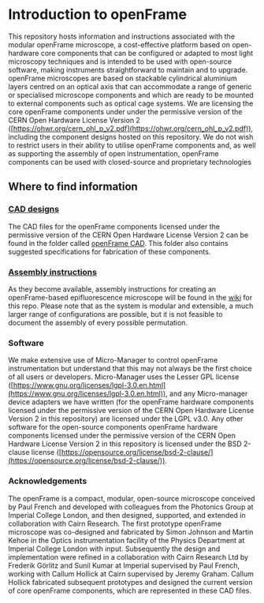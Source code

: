 # Introduction to openFrame

This repository hosts information and instructions associated with the modular openFrame microscope, a cost-effective platform based on open-hardware core components that can be configured or adapted to most light microscopy techniques and is intended to be used with open-source software, making instruments straightforward to maintain and to upgrade. openFrame microscopes are based on stackable cylindrical aluminium layers centred on an optical axis that can accommodate a range of generic or specialised microscope components and which are ready to be mounted to external components such as optical cage systems. 
We are licensing the core openFrame components under under the permissive version of the CERN Open Hardware License Version 2 ([https://ohwr.org/cern_ohl_p_v2.pdf](https://ohwr.org/cern_ohl_p_v2.pdf)), including the component designs hosted on this repository. We do not wish to restrict users in their ability to utilise openFrame components and, as well as supporting the assembly of open instrumentation, openFrame components can be used with closed-source and proprietary technologies

## Where to find information

### [CAD designs](https://github.com/ImperialCollegeLondon/openFrame/tree/main/openFrame%20CAD)
The CAD files for the openFrame components licensed under the permissive version of the CERN Open Hardware License Version 2 can be found in the folder called [openFrame CAD](https://github.com/ImperialCollegeLondon/openFrame/tree/main/openFrame%20CAD). This folder also contains suggested specifications for fabrication of these components. 

### [Assembly instructions](https://github.com/ImperialCollegeLondon/openFrame/wiki)
As they become available, assembly instructions for creating an openFrame-based epifluorescence microscope will be found in the [wiki](https://github.com/ImperialCollegeLondon/openFrame/wiki) for this repo. Please note that as the system is modular and extensible, a much larger range of configurations are possible, but it is not feasible to document the assembly of every possible permutation. 

### Software
We make extensive use of Micro-Manager to control openFrame instrumentation but understand that this may not always be the first choice of all users or developers. Micro-Manager uses the Lesser GPL license ([https://www.gnu.org/licenses/lgpl-3.0.en.html](https://www.gnu.org/licenses/lgpl-3.0.en.html)), and any Micro-manager device adapters we have written (for the openFrame hardware components licensed under the permissive version of the CERN Open Hardware License Version 2 in this repository) are licensed under the LGPL v3.0.
Any other software for the open-source components openFrame hardware components licensed under the permissive version of the CERN Open Hardware License Version 2 in this repository is licensed under the BSD 2-clause license ([https://opensource.org/license/bsd-2-clause/](https://opensource.org/license/bsd-2-clause/)). 

### Acknowledgements
The openFrame is a compact, modular, open-source microscope conceived by Paul French and developed with colleagues from the Photonics Group at Imperial College London, and then designed, supported, and extended in collaboration with Cairn Research. The first prototype openFrame microscope was co-designed and fabricated by Simon Johnson and Martin Kehoe in the Optics instrumentation facility of the Physics Department at Imperial College London with input. Subsequently the design and implementation were refined in a collaboration with Cairn Research Ltd by Frederik Görlitz and Sunil Kumar at Imperial supervised by Paul French, working with Callum Hollick at Cairn supervised by Jeremy Graham. Callum Hollick fabricated subsequent prototypes and designed the current version of core openFrame components, which are represented in these CAD files. 
